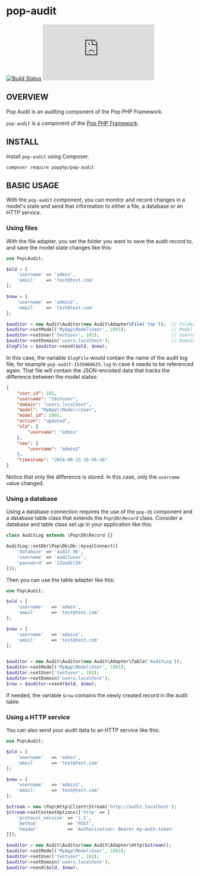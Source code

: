 pop-audit
=========

[![Build Status](https://travis-ci.org/popphp/pop-audit.svg?branch=master)](https://travis-ci.org/popphp/pop-audit)
[![Coverage Status](http://cc.popphp.org/coverage.php?comp=pop-audit)](http://cc.popphp.org/pop-audit/)

OVERVIEW
--------
Pop Audit is an auditing component of the Pop PHP Framework.

`pop-audit` is a component of the [Pop PHP Framework](http://www.popphp.org/).

INSTALL
-------

Install `pop-audit` using Composer.

    composer require popphp/pop-audit

BASIC USAGE
-----------

With the `pop-audit` component, you can monitor and record changes in a model's
state and send that information to either a file, a database or an HTTP service.

### Using files

With the file adapter, you set the folder you want to save the audit record to,
and save the model state changes like this:

```php
use Pop\Audit;

$old = [
    'username' => 'admin',
    'email'    => 'test@test.com'
];

$new = [
    'username' => 'admin2',
    'email'    => 'test@test.com'
];

$auditor = new Audit\Auditor(new Audit\Adapter\File('tmp'));  // Folder passed to the File adapter
$auditor->setModel('MyApp\Model\User', 1001);                 // Model name and model ID
$auditor->setUser('testuser', 101);                           // Username and user ID (optional)
$auditor->setDomain('users.localhost');                       // Domain (optional)
$logFile = $auditor->send($old, $new);
```

In this case, the variable `$logFile` would contain the name of the audit log file,
for example `pop-audit-1535060625.log` in case it needs to be referenced again.
That file will contain the JSON-encoded data that tracks the difference between the
model states:

```json
{
    "user_id": 101,
    "username": "testuser",
    "domain": "users.localhost",
    "model": "MyApp\\Model\\User",
    "model_id": 1001,
    "action": "updated",
    "old": {
        "username": "admin"
    },
    "new": {
        "username": "admin2"
    },
    "timestamp": "2018-08-23 16:56:36"
}
```

Notice that only the difference is stored. In this case, only the `username` value changed.

### Using a database

Using a database connection requires the use of the `pop-db` component and a database table class
that extends the `Pop\Db\Record` class. Consider a database and table class set up in your
application like this:

```php
class AuditLog extends \Pop\Db\Record {}

AuditLog::setDb(\Pop\Db\Db::mysqlConnect([
    'database' => 'audit_db',
    'username' => 'audituser',
    'password' => '12audit34'
]));
```

Then you can use the table adapter like this:

```php
use Pop\Audit;

$old = [
    'username'   => 'admin',
    'email'      => 'test@test.com'
];

$new = [
    'username'   => 'admin2',
    'email'      => 'test@test.com'
];


$auditor = new Audit\Auditor(new Audit\Adapter\Table('AuditLog'));
$auditor->setModel('MyApp\Model\User', 1001);
$auditor->setUser('testuser', 101);
$auditor->setDomain('users.localhost');
$row = $auditor->send($old, $new);
```

If needed, the variable `$row` contains the newly created record in the audit table.

### Using a HTTP service

You can also send your audit data to an HTTP service like this:

```php
use Pop\Audit;

$old = [
    'username'   => 'admin',
    'email'      => 'test@test.com'
];

$new = [
    'username'   => 'admin2',
    'email'      => 'test@test.com'
];

$stream = new \Pop\Http\Client\Stream('http://audit.localhost');
$stream->setContextOptions(['http' => [
    'protocol_version' => '1.1',
    'method'           => 'POST',
    'header'           => 'Authorization: Bearer my-auth-token'
]]);

$auditor = new Audit\Auditor(new Audit\Adapter\Http($stream));
$auditor->setModel('MyApp\Model\User', 1001);
$auditor->setUser('testuser', 101);
$auditor->setDomain('users.localhost');
$auditor->send($old, $new);
```
